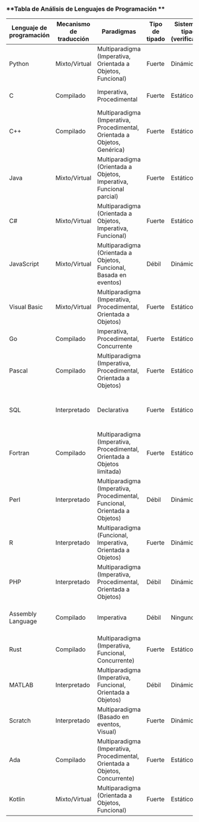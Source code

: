 
### **Tabla de Análisis de Lenguajes de Programación **
| Lenguaje de programación | Mecanismo de traducción | Paradigmas                                                                 | Tipo de tipado | Sistema de tipado (verificación) | Inferencia de tipos | Nivel de abstracción | Uso principal                                           |
|--------------------------|--------------------------|----------------------------------------------------------------------------|----------------|----------------------------------|---------------------|-----------------------|---------------------------------------------------------|
| Python                   | Mixto/Virtual            | Multiparadigma (Imperativa, Orientada a Objetos, Funcional)                | Fuerte         | Dinámico                         | Sí                  | Alto                  | Desarrollo web                                          |
| C                        | Compilado                | Imperativa, Procedimental                                                  | Fuerte         | Estático                         | No                  | Medio-bajo            | Desarrollo de software de sistemas                      |
| C++                      | Compilado                | Multiparadigma (Imperativa, Procedimental, Orientada a Objetos, Genérica)  | Fuerte         | Estático                         | Sí (con `auto`)     | Medio                 | Desarrollo de sistemas de alto rendimiento y bajo nivel |
| Java                     | Mixto/Virtual            | Multiparadigma (Orientada a Objetos, Imperativa, Funcional parcial)        | Fuerte         | Estático                         | Sí                  | Alto                  | Desarrollo de aplicaciones web                          |
| C#                       | Mixto/Virtual            | Multiparadigma (Orientada a Objetos, Imperativa, Funcional)                | Fuerte         | Estático                         | Sí                  | Alto                  | Desarrollo de aplicaciones empresariales y de escritorio|
| JavaScript               | Mixto/Virtual            | Multiparadigma (Orientada a Objetos, Funcional, Basada en eventos)          | Débil          | Dinámico                         | Sí                  | Alto                  | Desarrollo web                                          |
| Visual Basic             | Mixto/Virtual            | Multiparadigma (Imperativa, Procedimental, Orientada a Objetos)            | Fuerte         | Estático                         | Parcial             | Alto                  | Desarrollo de aplicaciones de escritorio para Windows   |
| Go                       | Compilado                | Imperativa, Procedimental, Concurrente                                     | Fuerte         | Estático                         | Sí                  | Medio-alto            | Backend                                                 |
| Pascal                   | Compilado                | Multiparadigma (Imperativa, Procedimental, Orientada a Objetos)            | Fuerte         | Estático                         | No                  | Alto                  | Software empresarial                                    |
| SQL                      | Interpretado             | Declarativa                                                                | Fuerte         | Estático                         | No                  | Alto                  | Gestión y consulta de bases de datos relacionales       |
| Fortran                  | Compilado                | Multiparadigma (Imperativa, Procedimental, Orientada a Objetos limitada)    | Fuerte         | Estático                         | No                  | Medio                 | Cómputo científico                                      |
| Perl                     | Interpretado             | Multiparadigma (Imperativa, Procedimental, Funcional, Orientada a Objetos) | Débil          | Dinámico                         | Sí                  | Alto                  | Procesamiento de texto                                  |
| R                        | Interpretado             | Multiparadigma (Funcional, Imperativa, Orientada a Objetos)                | Fuerte         | Dinámico                         | Sí                  | Alto                  | Estadística y análisis de datos                         |
| PHP                      | Interpretado             | Multiparadigma (Imperativa, Procedimental, Orientada a Objetos)            | Débil          | Dinámico                         | Sí                  | Alto                  | Desarrollo web                                          |
| Assembly Language        | Compilado                | Imperativa                                                                 | Débil          | Ninguno                          | No                  | Bajo                  | Sistemas embebidos y programación de bajo nivel         |
| Rust                     | Compilado                | Multiparadigma (Imperativa, Funcional, Concurrente)                        | Fuerte         | Estático                         | Sí                  | Medio                 | Sistemas seguros y de alto rendimiento                  |
| MATLAB                   | Interpretado             | Multiparadigma (Imperativa, Funcional, Orientada a Objetos)                | Débil          | Dinámico                         | Sí                  | Alto                  | Cálculo numérico y simulación                           |
| Scratch                  | Interpretado             | Multiparadigma (Basado en eventos, Visual)                                 | Fuerte         | Dinámico                         | Sí                  | Alto                  | Enseñanza de programación                               |
| Ada                      | Compilado                | Multiparadigma (Imperativa, Procedimental, Orientada a Objetos, Concurrente)| Fuerte         | Estático                         | No                  | Alto                  | Sistemas críticos (aeroespacial, defensa)               |
| Kotlin                   | Mixto/Virtual            | Multiparadigma (Orientada a Objetos, Funcional)                            | Fuerte         | Estático                         | Sí                  | Alto                  | Desarrollo Android y aplicaciones empresariales         |
